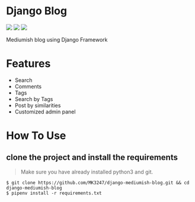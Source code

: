 # Django Blog

[![](https://img.shields.io/pypi/pyversions/Django.svg)](https://python.org/downloads/)
[![](https://img.shields.io/badge/django-2.0%20%7C%202.1%20%7C%202.2-success.svg)](https://djangoproject.com/)
[![](https://img.shields.io/apm/l/vim-mode.svg)](https://choosealicense.com/licenses/mit/)

Mediumish blog using Django Framework

Features
=
* Search 
* Comments 
* Tags 
* Search by Tags 
* Post by similarities
* Customized admin panel

How To Use
=
## clone the project and install the requirements 

> Make sure you have already installed python3 and git.
```
$ git clone https://github.com/MK3247/django-mediumish-blog.git && cd django-mediumish-blog
$ pipenv install -r requirements.txt
```